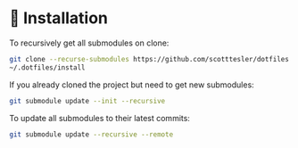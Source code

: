 # 🚀 Installation

To recursively get all submodules on clone:

```bash
git clone --recurse-submodules https://github.com/scotttesler/dotfiles.git ~/.dotfiles
~/.dotfiles/install
```

If you already cloned the project but need to get new submodules:

```bash
git submodule update --init --recursive
```

To update all submodules to their latest commits:

```bash
git submodule update --recursive --remote
```
